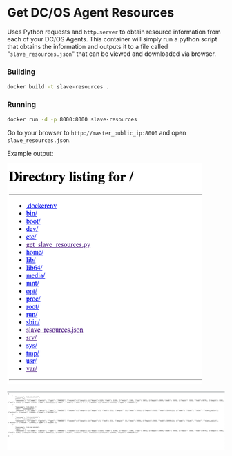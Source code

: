 # Get DC/OS Agent Resources
Uses Python requests and `http.server` to obtain resource information from each of your DC/OS Agents. This container will simply run a python script that obtains the information and outputs it to a file called "`slave_resources.json`" that can be viewed and downloaded via browser.


### Building
```bash
docker build -t slave-resources .
```

### Running 
```bash 
docker run -d -p 8000:8000 slave-resources
```

Go to your browser to `http://master_public_ip:8000` and open `slave_resources.json`.

Example output:

![Directory Listing](images/directory_listing.png)

![Resource Info](images/resource_info.png)